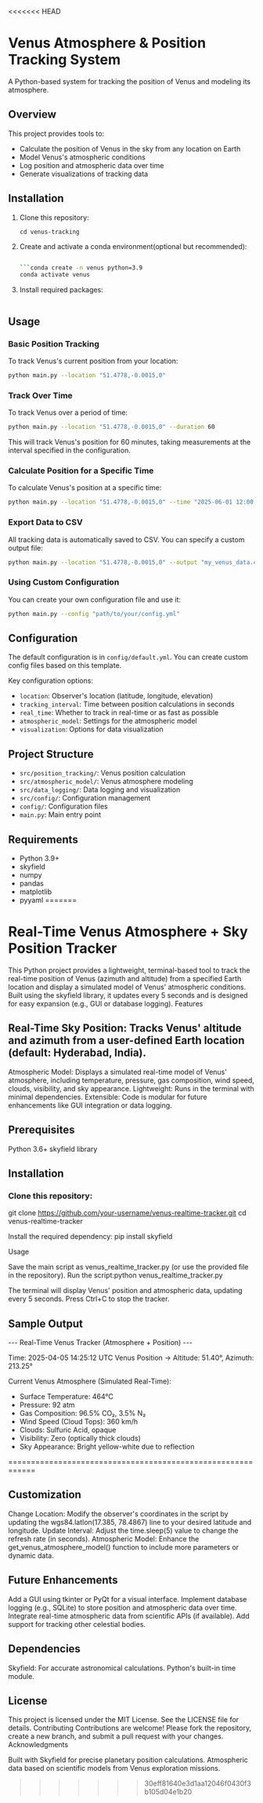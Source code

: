 <<<<<<< HEAD
# Venus Atmosphere & Position Tracking System

A Python-based system for tracking the position of Venus and modeling its atmosphere.

## Overview

This project provides tools to:

- Calculate the position of Venus in the sky from any location on Earth
- Model Venus's atmospheric conditions
- Log position and atmospheric data over time
- Generate visualizations of tracking data

## Installation

1. Clone this repository:

   ```git clone https://github.com/PranavTamada/Venus-Tracking.git
   cd venus-tracking
   ```

2. Create and activate a conda environment(optional but recommended):

   ```bash

   ```conda create -n venus python=3.9
   conda activate venus
   ```

3. Install required packages:

   ```pip install -r requirements.txt
   ```

## Usage

### Basic Position Tracking

To track Venus's current position from your location:

```bash
python main.py --location "51.4778,-0.0015,0"
```

### Track Over Time

To track Venus over a period of time:

```bash
python main.py --location "51.4778,-0.0015,0" --duration 60
```

This will track Venus's position for 60 minutes, taking measurements at the interval specified in the configuration.

### Calculate Position for a Specific Time

To calculate Venus's position at a specific time:

```bash
python main.py --location "51.4778,-0.0015,0" --time "2025-06-01 12:00:00"
```

### Export Data to CSV

All tracking data is automatically saved to CSV. You can specify a custom output file:

```bash
python main.py --location "51.4778,-0.0015,0" --output "my_venus_data.csv"
```

### Using Custom Configuration

You can create your own configuration file and use it:

```bash
python main.py --config "path/to/your/config.yml"
```

## Configuration

The default configuration is in `config/default.yml`. You can create custom config files based on this template.

Key configuration options:

- `location`: Observer's location (latitude, longitude, elevation)
- `tracking_interval`: Time between position calculations in seconds
- `real_time`: Whether to track in real-time or as fast as possible
- `atmospheric_model`: Settings for the atmospheric model
- `visualization`: Options for data visualization

## Project Structure

- `src/position_tracking/`: Venus position calculation
- `src/atmospheric_model/`: Venus atmosphere modeling
- `src/data_logging/`: Data logging and visualization
- `src/config/`: Configuration management
- `config/`: Configuration files
- `main.py`: Main entry point

## Requirements

- Python 3.9+
- skyfield
- numpy
- pandas
- matplotlib
- pyyaml
=======
# Real-Time Venus Atmosphere + Sky Position Tracker
This Python project provides a lightweight, terminal-based tool to track the real-time position of Venus (azimuth and altitude) from a specified Earth location and display a simulated model of Venus' atmospheric conditions. Built using the skyfield library, it updates every 5 seconds and is designed for easy expansion (e.g., GUI or database logging).
Features

## Real-Time Sky Position: Tracks Venus' altitude and azimuth from a user-defined Earth location (default: Hyderabad, India).
Atmospheric Model: Displays a simulated real-time model of Venus' atmosphere, including temperature, pressure, gas composition, wind speed, clouds, visibility, and sky appearance.
Lightweight: Runs in the terminal with minimal dependencies.
Extensible: Code is modular for future enhancements like GUI integration or data logging.

## Prerequisites

Python 3.6+
skyfield library

## Installation

### Clone this repository:
git clone https://github.com/your-username/venus-realtime-tracker.git
cd venus-realtime-tracker

Install the required dependency:
pip install skyfield



Usage

Save the main script as venus_realtime_tracker.py (or use the provided file in the repository).
Run the script:python venus_realtime_tracker.py


The terminal will display Venus' position and atmospheric data, updating every 5 seconds.
Press Ctrl+C to stop the tracker.

## Sample Output
--- Real-Time Venus Tracker (Atmosphere + Position) ---

Time: 2025-04-05 14:25:12 UTC
Venus Position → Altitude: 51.40°, Azimuth: 213.25°

Current Venus Atmosphere (Simulated Real-Time):
 - Surface Temperature: 464°C
 - Pressure: 92 atm
 - Gas Composition: 96.5% CO₂, 3.5% N₂
 - Wind Speed (Cloud Tops): 360 km/h
 - Clouds: Sulfuric Acid, opaque
 - Visibility: Zero (optically thick clouds)
 - Sky Appearance: Bright yellow-white due to reflection

============================================================

## Customization

Change Location: Modify the observer's coordinates in the script by updating the wgs84.latlon(17.385, 78.4867) line to your desired latitude and longitude.
Update Interval: Adjust the time.sleep(5) value to change the refresh rate (in seconds).
Atmospheric Model: Enhance the get_venus_atmosphere_model() function to include more parameters or dynamic data.

## Future Enhancements

Add a GUI using tkinter or PyQt for a visual interface.
Implement database logging (e.g., SQLite) to store position and atmospheric data over time.
Integrate real-time atmospheric data from scientific APIs (if available).
Add support for tracking other celestial bodies.

## Dependencies

Skyfield: For accurate astronomical calculations.
Python's built-in time module.

## License
This project is licensed under the MIT License. See the LICENSE file for details.
Contributing
Contributions are welcome! Please fork the repository, create a new branch, and submit a pull request with your changes.
Acknowledgments

Built with Skyfield for precise planetary position calculations.
Atmospheric data based on scientific models from Venus exploration missions.


>>>>>>> 30eff81640e3d1aa12046f0430f3b105d04e1b20
